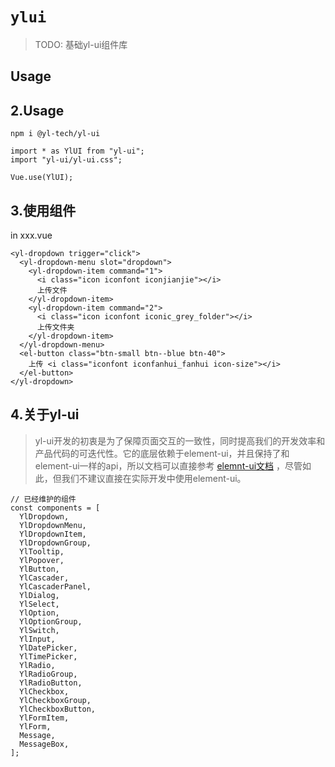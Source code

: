# `ylui`

> TODO: 基础yl-ui组件库

## Usage



## 2.Usage

```
npm i @yl-tech/yl-ui

import * as YlUI from "yl-ui";
import "yl-ui/yl-ui.css";

Vue.use(YlUI);
```

## 3.使用组件

in xxx.vue
```
<yl-dropdown trigger="click">
  <yl-dropdown-menu slot="dropdown">
    <yl-dropdown-item command="1">
      <i class="icon iconfont iconjianjie"></i>
      上传文件
    </yl-dropdown-item>
    <yl-dropdown-item command="2">
      <i class="icon iconfont iconic_grey_folder"></i>
      上传文件夹
    </yl-dropdown-item>
  </yl-dropdown-menu>
  <el-button class="btn-small btn--blue btn-40">
    上传 <i class="iconfont iconfanhui_fanhui icon-size"></i>
  </el-button>
</yl-dropdown>
```

## 4.关于yl-ui
> yl-ui开发的初衷是为了保障页面交互的一致性，同时提高我们的开发效率和产品代码的可迭代性。它的底层依赖于element-ui，并且保持了和element-ui一样的api，所以文档可以直接参考 [elemnt-ui文档](https://element.eleme.cn/#/zh-CN/component/button) ，尽管如此，但我们不建议直接在实际开发中使用element-ui。

```
// 已经维护的组件
const components = [
  YlDropdown,
  YlDropdownMenu,
  YlDropdownItem,
  YlDropdownGroup,
  YlTooltip,
  YlPopover,
  YlButton,
  YlCascader,
  YlCascaderPanel,
  YlDialog,
  YlSelect,
  YlOption,
  YlOptionGroup,
  YlSwitch,
  YlInput,
  YlDatePicker,
  YlTimePicker,
  YlRadio,
  YlRadioGroup,
  YlRadioButton,
  YlCheckbox,
  YlCheckboxGroup,
  YlCheckboxButton,
  YlFormItem,
  YlForm,
  Message,
  MessageBox,
];
```